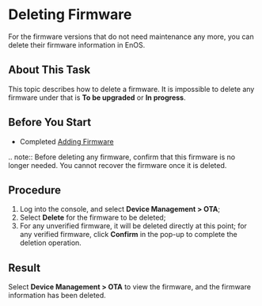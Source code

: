 ﻿# Deleting Firmware

For the firmware versions that do not need maintenance any more, you can delete their firmware information in EnOS. 

## About This Task

This topic describes how to delete a firmware. It is impossible to delete any firmware under that is **To be upgraded** or **In progress**.

## Before You Start

- Completed [Adding Firmware](adding_firmware)

.. note:: Before deleting any firmware, confirm that this firmware is no longer needed. You cannot recover the firmware once it is deleted.

## Procedure

1. Log into the console, and select **Device Management > OTA**;
2. Select **Delete** for the firmware to be deleted; 
3. For any unverified firmware, it will be deleted directly at this point; for any verified firmware, click **Confirm** in the pop-up to complete the deletion operation. 

## Result

Select **Device Management > OTA** to view the firmware, and the firmware information has been deleted.
